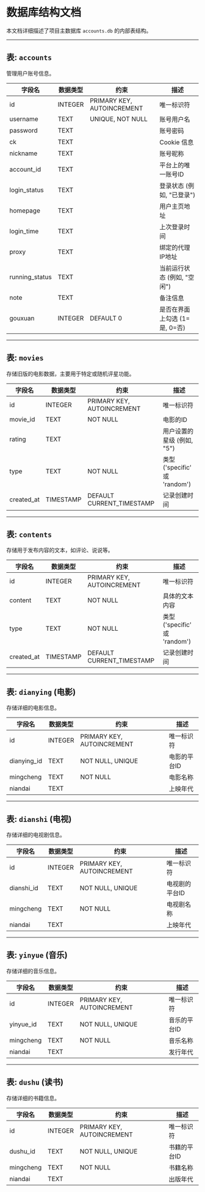 # 数据库结构文档

本文档详细描述了项目主数据库 `accounts.db` 的内部表结构。

---

## 表: `accounts`

管理用户账号信息。

| 字段名           | 数据类型 | 约束                | 描述                   |
| ---------------- | -------- | ------------------- | ---------------------- |
| id               | INTEGER  | PRIMARY KEY, AUTOINCREMENT | 唯一标识符             |
| username         | TEXT     | UNIQUE, NOT NULL    | 账号用户名             |
| password         | TEXT     |                     | 账号密码               |
| ck               | TEXT     |                     | Cookie 信息            |
| nickname         | TEXT     |                     | 账号昵称               |
| account_id       | TEXT     |                     | 平台上的唯一账号ID     |
| login_status     | TEXT     |                     | 登录状态 (例如, "已登录") |
| homepage         | TEXT     |                     | 用户主页地址           |
| login_time       | TEXT     |                     | 上次登录时间           |
| proxy            | TEXT     |                     | 绑定的代理IP地址       |
| running_status   | TEXT     |                     | 当前运行状态 (例如, "空闲") |
| note             | TEXT     |                     | 备注信息               |
| gouxuan          | INTEGER  | DEFAULT 0           | 是否在界面上勾选 (1=是, 0=否) |

---

## 表: `movies`

存储旧版的电影数据，主要用于特定或随机评星功能。

| 字段名       | 数据类型  | 约束        | 描述                               |
| ------------ | --------- | ----------- | ---------------------------------- |
| id           | INTEGER   | PRIMARY KEY, AUTOINCREMENT | 唯一标识符                         |
| movie_id     | TEXT      | NOT NULL    | 电影的ID                           |
| rating       | TEXT      |             | 用户设置的星级 (例如, "5")         |
| type         | TEXT      | NOT NULL    | 类型 ('specific' 或 'random')      |
| created_at   | TIMESTAMP | DEFAULT CURRENT_TIMESTAMP | 记录创建时间                       |

---

## 表: `contents`

存储用于发布内容的文本，如评论、说说等。

| 字段名     | 数据类型  | 约束        | 描述                               |
| ---------- | --------- | ----------- | ---------------------------------- |
| id         | INTEGER   | PRIMARY KEY, AUTOINCREMENT | 唯一标识符                         |
| content    | TEXT      | NOT NULL    | 具体的文本内容                     |
| type       | TEXT      | NOT NULL    | 类型 ('specific' 或 'random')      |
| created_at | TIMESTAMP | DEFAULT CURRENT_TIMESTAMP | 记录创建时间                       |

---

## 表: `dianying` (电影)

存储详细的电影信息。

| 字段名      | 数据类型 | 约束                | 描述           |
| ----------- | -------- | ------------------- | -------------- |
| id          | INTEGER  | PRIMARY KEY, AUTOINCREMENT | 唯一标识符     |
| dianying_id | TEXT     | NOT NULL, UNIQUE    | 电影的平台ID   |
| mingcheng   | TEXT     | NOT NULL            | 电影名称       |
| niandai     | TEXT     |                     | 上映年代       |

---

## 表: `dianshi` (电视)

存储详细的电视剧信息。

| 字段名     | 数据类型 | 约束                | 描述           |
| ---------- | -------- | ------------------- | -------------- |
| id         | INTEGER  | PRIMARY KEY, AUTOINCREMENT | 唯一标识符     |
| dianshi_id | TEXT     | NOT NULL, UNIQUE    | 电视剧的平台ID |
| mingcheng  | TEXT     | NOT NULL            | 电视剧名称     |
| niandai    | TEXT     |                     | 上映年代       |

---

## 表: `yinyue` (音乐)

存储详细的音乐信息。

| 字段名     | 数据类型 | 约束                | 描述         |
| ---------- | -------- | ------------------- | ------------ |
| id         | INTEGER  | PRIMARY KEY, AUTOINCREMENT | 唯一标识符   |
| yinyue_id  | TEXT     | NOT NULL, UNIQUE    | 音乐的平台ID |
| mingcheng  | TEXT     | NOT NULL            | 音乐名称     |
| niandai    | TEXT     |                     | 发行年代     |

---

## 表: `dushu` (读书)

存储详细的书籍信息。

| 字段名    | 数据类型 | 约束                | 描述         |
| --------- | -------- | ------------------- | ------------ |
| id        | INTEGER  | PRIMARY KEY, AUTOINCREMENT | 唯一标识符   |
| dushu_id  | TEXT     | NOT NULL, UNIQUE    | 书籍的平台ID |
| mingcheng | TEXT     | NOT NULL            | 书籍名称     |
| niandai   | TEXT     |                     | 出版年代     |

